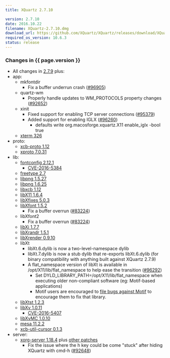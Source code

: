 ```yaml
---
title: XQuartz 2.7.10

version: 2.7.10
date: 2016.10.22
filename: XQuartz-2.7.10.dmg
download_url: https://github.com/XQuartz/XQuartz/releases/download/XQuartz-2.7.10/XQuartz-2.7.10.dmg
required_os_version: 10.6.3
status: release
---
```


### Changes in {{ page.version }} ###
  * All changes in [2.7.9](XQuartz-2.7.9.html) plus:
  * app:
    * mkfontdir
      * Fix a buffer underrun crash ([#96905](https://bugs.freedesktop.org/show_bug.cgi?id=96905))
    * quartz-wm
      * Properly handle updates to WM_PROTOCOLS property changes ([#92652](https://bugs.freedesktop.org/show_bug.cgi?id=92652))
    * xinit
      * Fixed support for enabling TCP server connections ([#95379](https://bugs.freedesktop.org/show_bug.cgi?id=95379))
      * Added support for enabling IGLX ([#96260](https://bugs.freedesktop.org/show_bug.cgi?id=96260))
        * defaults write org.macosforge.xquartz.X11 enable_iglx -bool true
    * [xterm 326](https://lists.x.org/archives/xorg/2016-September/058285.html)
  * proto:
    * [xcb-proto 1.12](https://lists.x.org/archives/xorg-announce/2016-May/002693.html)
    * [xproto 7.0.31](https://lists.x.org/archives/xorg-announce/2016-September/002713.html)
  * lib:
    * [fontconfig 2.12.1](https://lists.freedesktop.org/archives/fontconfig/2016-August/005794.html)
      * [CVE-2016-5384](https://cve.mitre.org/cgi-bin/cvename.cgi?name=CVE-2016-5384)
    * [freetype 2.7](https://sourceforge.net/projects/freetype/files/freetype2/2.7)
    * [libpng 1.5.27](https://downloads.sourceforge.net/libpng/libpng15/1.5.27/libpng-1.5.27-README.txt)
    * [libpng 1.6.25](https://downloads.sourceforge.net/libpng/libpng16/1.6.25/libpng-1.6.25-README.txt)
    * [libxcb 1.12](https://lists.x.org/archives/xorg-announce/2016-May/002694.html)
    * [libX11 1.6.4](https://lists.x.org/archives/xorg-announce/2016-October/002721.html)
    * [libXfixes 5.0.3](https://lists.x.org/archives/xorg-announce/2016-October/002722.html)
    * [libXfont 1.5.2](https://lists.x.org/archives/xorg-announce/2016-August/002702.html)
      * Fix a buffer overrun ([#83224](https://bugs.freedesktop.org/show_bug.cgi?id=83224))
    * libXfont2
      * Fix a buffer overrun ([#83224](https://bugs.freedesktop.org/show_bug.cgi?id=83224))
    * [libXi 1.7.7](https://lists.x.org/archives/xorg-announce/2016-October/002723.html)
    * [libXrandr 1.5.1](https://lists.x.org/archives/xorg-announce/2016-October/002724.html)
    * [libXrender 0.9.10](https://lists.x.org/archives/xorg-announce/2016-October/002725.html)
    * libXt
      * libXt.6.dylib is now a two-level-namespace dylib
      * libXt.7.dylib is now a stub dylib that re-exports libXt.6.dylib (for binary compatibility with anything built against XQuartz 2.7.9)
      * A flat_namespace version of libXt is available in /opt/X11/lib/flat_namespace to help ease the transition ([#96292](https://bugs.freedesktop.org/show_bug.cgi?id=96292))
         * Set DYLD_LIBRARY_PATH=/opt/X11/lib/flat_namespace when executing older non-compliant software (eg: Motif-based applications)
         * Motif users are encouraged to [file bugs against Motif](http://motif.ics.com) to encourage them to fix that library.
    * [libXtst 1.2.3](https://lists.x.org/archives/xorg-announce/2016-October/002726.html)
    * [libXv 1.0.11](https://lists.x.org/archives/xorg-announce/2016-October/002727.html)
      * [CVE-2016-5407](https://cve.mitre.org/cgi-bin/cvename.cgi?name=CVE-2016-5407)
    * [libXvMC 1.0.10](https://lists.x.org/archives/xorg-announce/2016-October/002728.html)
    * [mesa 11.2.2](http://mesa3d.org/relnotes/11.2.2.html)
    * [xcb-util-cursor 0.1.3](https://lists.x.org/archives/xorg-announce/2016-May/002691.html)
  * server:
    * [xorg-server 1.18.4](https://lists.x.org/archives/xorg-announce/2016-July/002699.html) plus [other patches](https://github.com/XQuartz/xorg-server/commits/XQuartz-2.7.10)
      * Fix the issue where the h key could be come "stuck" after hiding XQuartz with cmd-h ([#92648](https://bugs.freedesktop.org/show_bug.cgi?id=92648))
